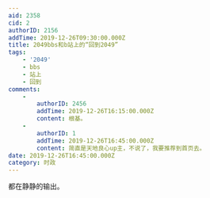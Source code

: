 ```yaml
---
aid: 2358
cid: 2
authorID: 2156
addTime: 2019-12-26T09:30:00.000Z
title: 2049bbs和b站上的“回到2049”
tags:
    - '2049'
    - bbs
    - 站上
    - 回到
comments:
    -
        authorID: 2456
        addTime: 2019-12-26T16:15:00.000Z
        content: 根基。
    -
        authorID: 1
        addTime: 2019-12-26T16:45:00.000Z
        content: 简直是天地良心up主，不说了，我要推荐到首页去。
date: 2019-12-26T16:45:00.000Z
category: 时政
---
```


都在静静的输出。
